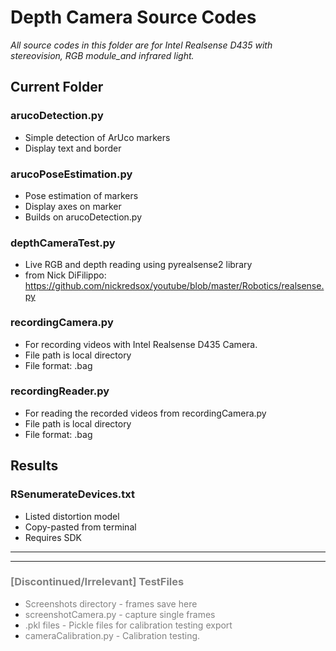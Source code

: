 # Depth Camera Source Codes
_All source codes in this folder are for Intel Realsense D435 with stereovision, RGB module_and infrared light._

## Current Folder

### arucoDetection.py
- Simple detection of ArUco markers
- Display text and border

### arucoPoseEstimation.py
- Pose estimation of markers
- Display axes on marker
- Builds on arucoDetection.py

### depthCameraTest.py
- Live RGB and depth reading using pyrealsense2 library
- from Nick DiFilippo: https://github.com/nickredsox/youtube/blob/master/Robotics/realsense.py

### recordingCamera.py
- For recording videos with Intel Realsense D435 Camera.
- File path is local directory
- File format: .bag

### recordingReader.py
- For reading the recorded videos from recordingCamera.py
- File path is local directory
- File format: .bag

## Results

### RSenumerateDevices.txt
- Listed distortion model
- Copy-pasted from terminal
- Requires SDK

---
---

### <span style="color:grey">[Discontinued/Irrelevant] TestFiles

- <span style="color:grey">Screenshots directory - frames save here
- <span style="color:grey">screenshotCamera.py - capture single frames
- <span style="color:grey">.pkl files - Pickle files for calibration testing export
- <span style="color:grey">cameraCalibration.py - Calibration testing.
